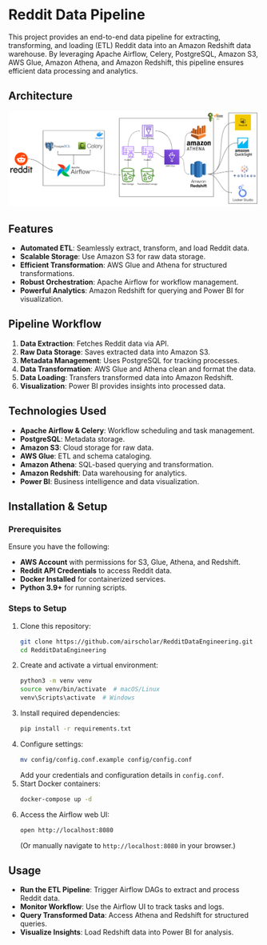 # Reddit Data Pipeline

This project provides an end-to-end data pipeline for extracting, transforming, and loading (ETL) Reddit data into an Amazon Redshift data warehouse. By leveraging Apache Airflow, Celery, PostgreSQL, Amazon S3, AWS Glue, Amazon Athena, and Amazon Redshift, this pipeline ensures efficient data processing and analytics.

## Architecture
![RedditDataEngineering.png](RedditDataEngineering.png)

## Features
- **Automated ETL**: Seamlessly extract, transform, and load Reddit data.
- **Scalable Storage**: Use Amazon S3 for raw data storage.
- **Efficient Transformation**: AWS Glue and Athena for structured transformations.
- **Robust Orchestration**: Apache Airflow for workflow management.
- **Powerful Analytics**: Amazon Redshift for querying and Power BI for visualization.

## Pipeline Workflow
1. **Data Extraction**: Fetches Reddit data via API.
2. **Raw Data Storage**: Saves extracted data into Amazon S3.
3. **Metadata Management**: Uses PostgreSQL for tracking processes.
4. **Data Transformation**: AWS Glue and Athena clean and format the data.
5. **Data Loading**: Transfers transformed data into Amazon Redshift.
6. **Visualization**: Power BI provides insights into processed data.

## Technologies Used
- **Apache Airflow & Celery**: Workflow scheduling and task management.
- **PostgreSQL**: Metadata storage.
- **Amazon S3**: Cloud storage for raw data.
- **AWS Glue**: ETL and schema cataloging.
- **Amazon Athena**: SQL-based querying and transformation.
- **Amazon Redshift**: Data warehousing for analytics.
- **Power BI**: Business intelligence and data visualization.

## Installation & Setup
### Prerequisites
Ensure you have the following:
- **AWS Account** with permissions for S3, Glue, Athena, and Redshift.
- **Reddit API Credentials** to access Reddit data.
- **Docker Installed** for containerized services.
- **Python 3.9+** for running scripts.

### Steps to Setup
1. Clone this repository:
   ```sh
   git clone https://github.com/airscholar/RedditDataEngineering.git
   cd RedditDataEngineering
   ```
2. Create and activate a virtual environment:
   ```sh
   python3 -m venv venv
   source venv/bin/activate  # macOS/Linux
   venv\Scripts\activate  # Windows
   ```
3. Install required dependencies:
   ```sh
   pip install -r requirements.txt
   ```
4. Configure settings:
   ```sh
   mv config/config.conf.example config/config.conf
   ```
   Add your credentials and configuration details in `config.conf`.
5. Start Docker containers:
   ```sh
   docker-compose up -d
   ```
6. Access the Airflow web UI:
   ```sh
   open http://localhost:8080
   ```
   (Or manually navigate to `http://localhost:8080` in your browser.)

## Usage
- **Run the ETL Pipeline**: Trigger Airflow DAGs to extract and process Reddit data.
- **Monitor Workflow**: Use the Airflow UI to track tasks and logs.
- **Query Transformed Data**: Access Athena and Redshift for structured queries.
- **Visualize Insights**: Load Redshift data into Power BI for analysis.



